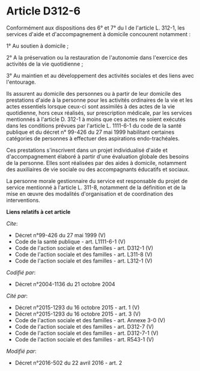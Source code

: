 # Article D312-6

Conformément aux dispositions des 6° et 7° du I de l'article L. 312-1, les services d'aide et d'accompagnement à domicile
concourent notamment : 

1° Au soutien à domicile ; 

2° A la préservation ou la restauration de l'autonomie dans l'exercice des activités de la vie quotidienne ; 

3° Au maintien et au développement des activités sociales et des liens avec l'entourage. 

Ils assurent au domicile des personnes ou à partir de leur domicile des prestations d'aide à la personne pour les activités
ordinaires de la vie et les actes essentiels lorsque ceux-ci sont assimilés à des actes de la vie quotidienne, hors ceux
réalisés, sur prescription médicale, par les services mentionnés à l'article D. 312-1 à moins que ces actes ne soient
exécutés dans les conditions prévues par l'article L. 1111-6-1 du code de la santé publique et du décret n° 99-426 du 27 mai
1999 habilitant certaines catégories de personnes à effectuer des aspirations endo-trachéales. 

Ces prestations s'inscrivent dans un projet individualisé d'aide et d'accompagnement élaboré à partir d'une évaluation
globale des besoins de la personne. Elles sont réalisées par des aides à domicile, notamment des auxiliaires de vie sociale
ou des accompagnants éducatifs et sociaux. 

La personne morale gestionnaire du service est responsable du projet de service mentionné à l'article L. 311-8, notamment de
la définition et de la mise en œuvre des modalités d'organisation et de coordination des interventions.

**Liens relatifs à cet article**

_Cite_:

  - Décret n°99-426 du 27 mai 1999 (V)
  - Code de la santé publique - art. L1111-6-1 (V)
  - Code de l'action sociale et des familles - art. D312-1 (V)
  - Code de l'action sociale et des familles - art. L311-8 (V)
  - Code de l'action sociale et des familles - art. L312-1 (V)

_Codifié par_:

  - Décret n°2004-1136 du 21 octobre 2004

_Cité par_:

  - Décret n°2015-1293 du 16 octobre 2015 - art. 1 (V)
  - Décret n°2015-1293 du 16 octobre 2015 - art. 3 (V)
  - Code de l'action sociale et des familles - art. Annexe 3-0 (V)
  - Code de l'action sociale et des familles - art. D312-7 (V)
  - Code de l'action sociale et des familles - art. D312-7-1 (V)
  - Code de l'action sociale et des familles - art. R543-1 (V)

_Modifié par_:

  - Décret n°2016-502 du 22 avril 2016 - art. 2
